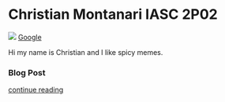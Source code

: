 # Christian Montanari IASC 2P02

![](images/tech.jpg)
[Google](https://www.google.ca/webhp?hl=en&sa=X&ved=0ahUKEwiLxJjJmtvRAhUh3IMKHQ9ZBWYQPAgD)

Hi my name is Christian and I like spicy memes.

### Blog Post

[continue reading](index)
